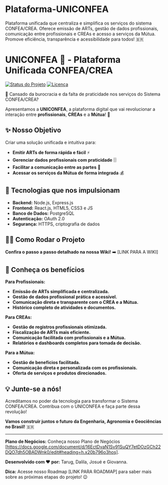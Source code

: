 # Plataforma-UNICONFEA
Plataforma unificada que centraliza e simplifica os serviços do sistema CONFEA/CREA. Oferece emissão de ARTs, gestão de dados profissionais, comunicação entre profissionais e CREAs e acesso a serviços da Mútua. Promove eficiência, transparência e acessibilidade para todos! 🇧🇷

#  UNICONFEA 🚀 - Plataforma Unificada CONFEA/CREA 

[![Status do Projeto](https://img.shields.io/badge/Status-Em%20Desenvolvimento-yellow)](https://github.com/seunomedeusuario/UNICONFEA)
[![Licença](https://img.shields.io/badge/Licença-None-red)](https://choosealicense.com/no-permission/)

👋 Cansado da burocracia e da falta de praticidade nos serviços do Sistema CONFEA/CREA?  

 Apresentamos a **UNICONFEA**, a plataforma digital que vai revolucionar a interação entre **profissionais**, **CREAs** e a **Mútua**! 🤝

## ✨ Nosso Objetivo

Criar uma solução unificada e intuitiva para:

* **Emitir ARTs de forma rápida e fácil** ⚡️
* **Gerenciar dados profissionais com praticidade** 🗄️
* **Facilitar a comunicação entre as partes** 💬
* **Acessar os serviços da Mútua de forma integrada** 💰

## 🚀 Tecnologias que nos impulsionam

* **Backend:** Node.js, Express.js
* **Frontend:** React.js, HTML5, CSS3 e JS
* **Banco de Dados:** PostgreSQL
* **Autenticação:** OAuth 2.0
* **Segurança:** HTTPS, criptografia de dados

## 🧑‍💻 Como Rodar o Projeto

**Confira o passo a passo detalhado na nossa Wiki!**  ➡️ [LINK PARA A WIKI]

## 💪 Conheça os benefícios

**Para Profissionais:**

* **Emissão de ARTs simplificada e centralizada.**
* **Gestão de dados profissional prática e acessível.**
* **Comunicação direta e transparente com o CREA e a Mútua.**
* **Histórico completo de atividades e documentos.**

**Para CREAs:**

* **Gestão de registros profissionais otimizada.**
* **Fiscalização de ARTs mais eficiente.**
* **Comunicação facilitada com profissionais e a Mútua.**
* **Relatórios e dashboards completos para tomada de decisão.**

**Para a Mútua:**

* **Gestão de benefícios facilitada.**
* **Comunicação direta e personalizada com os profissionais.**
* **Oferta de serviços e produtos direcionados.**

## 💡 Junte-se a nós!

Acreditamos no poder da tecnologia para transformar o Sistema CONFEA/CREA. Contribua com o UNICONFEA e faça parte dessa revolução! 

**Vamos construir juntos o futuro da Engenharia, Agronomia e Geociências no Brasil!** 🇧🇷 

---
**Plano de Negócios:** Conheça nosso Plano de Negócios [https://docs.google.com/document/d/16EctDvaN1Sv91SuQY7etDOzGCh22DQO7dh5OBADWnk0/edit#heading=h.x20b796o3hos].

**Desenvolvido com ❤ por:** Tarug, Dalila, Josué e Giovanna.

**Dica:** Acesse nosso Roadmap [LINK PARA ROADMAP] para saber mais sobre as próximas etapas do projeto! 😉

